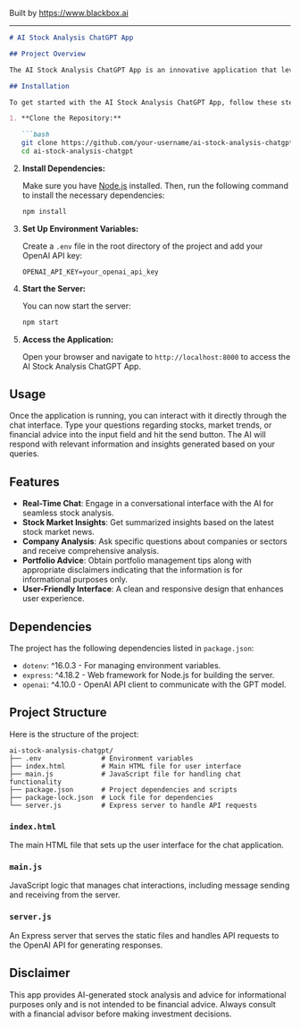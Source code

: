 
Built by https://www.blackbox.ai

---

```markdown
# AI Stock Analysis ChatGPT App

## Project Overview

The AI Stock Analysis ChatGPT App is an innovative application that leverages the capabilities of OpenAI's GPT model to provide users with AI-generated stock analysis, financial information, and portfolio advice. This tool is designed to assist users in understanding stock market trends and seeking informed financial insights in a conversational format.

## Installation

To get started with the AI Stock Analysis ChatGPT App, follow these steps:

1. **Clone the Repository:**

   ```bash
   git clone https://github.com/your-username/ai-stock-analysis-chatgpt.git
   cd ai-stock-analysis-chatgpt
   ```

2. **Install Dependencies:**

   Make sure you have [Node.js](https://nodejs.org/) installed. Then, run the following command to install the necessary dependencies:

   ```bash
   npm install
   ```

3. **Set Up Environment Variables:**

   Create a `.env` file in the root directory of the project and add your OpenAI API key:

   ```plaintext
   OPENAI_API_KEY=your_openai_api_key
   ```

4. **Start the Server:**

   You can now start the server:

   ```bash
   npm start
   ```

5. **Access the Application:**

   Open your browser and navigate to `http://localhost:8000` to access the AI Stock Analysis ChatGPT App.

## Usage

Once the application is running, you can interact with it directly through the chat interface. Type your questions regarding stocks, market trends, or financial advice into the input field and hit the send button. The AI will respond with relevant information and insights generated based on your queries.

## Features

- **Real-Time Chat**: Engage in a conversational interface with the AI for seamless stock analysis.
- **Stock Market Insights**: Get summarized insights based on the latest stock market news.
- **Company Analysis**: Ask specific questions about companies or sectors and receive comprehensive analysis.
- **Portfolio Advice**: Obtain portfolio management tips along with appropriate disclaimers indicating that the information is for informational purposes only.
- **User-Friendly Interface**: A clean and responsive design that enhances user experience.

## Dependencies

The project has the following dependencies listed in `package.json`:

- `dotenv`: ^16.0.3 - For managing environment variables.
- `express`: ^4.18.2 - Web framework for Node.js for building the server.
- `openai`: ^4.10.0 - OpenAI API client to communicate with the GPT model.

## Project Structure

Here is the structure of the project:

```
ai-stock-analysis-chatgpt/
├── .env               # Environment variables
├── index.html         # Main HTML file for user interface
├── main.js            # JavaScript file for handling chat functionality
├── package.json       # Project dependencies and scripts
├── package-lock.json  # Lock file for dependencies
└── server.js          # Express server to handle API requests
```

### `index.html`

The main HTML file that sets up the user interface for the chat application.

### `main.js`

JavaScript logic that manages chat interactions, including message sending and receiving from the server.

### `server.js`

An Express server that serves the static files and handles API requests to the OpenAI API for generating responses.

## Disclaimer

This app provides AI-generated stock analysis and advice for informational purposes only and is not intended to be financial advice. Always consult with a financial advisor before making investment decisions.
```